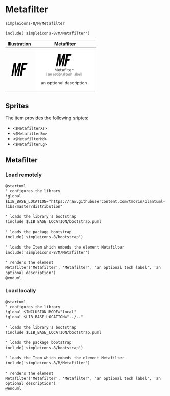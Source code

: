 # Metafilter


```text
simpleicons-8/M/Metafilter
```

```text
include('simpleicons-8/M/Metafilter')
```



| Illustration | Metafilter |
| :---: | :---: |
| ![illustration for Illustration](../../simpleicons-8/M/Metafilter.png) | ![illustration for Metafilter](../../simpleicons-8/M/Metafilter.Local.png) |



## Sprites
The item provides the following sriptes:

- `<$MetafilterXs>`
- `<$MetafilterSm>`
- `<$MetafilterMd>`
- `<$MetafilterLg>`





## Metafilter

### Load remotely
```plantuml
@startuml
' configures the library
!global $LIB_BASE_LOCATION="https://raw.githubusercontent.com/tmorin/plantuml-libs/master/distribution"

' loads the library's bootstrap
!include $LIB_BASE_LOCATION/bootstrap.puml

' loads the package bootstrap
include('simpleicons-8/bootstrap')

' loads the Item which embeds the element Metafilter
include('simpleicons-8/M/Metafilter')

' renders the element
Metafilter('Metafilter', 'Metafilter', 'an optional tech label', 'an optional description')
@enduml
```

### Load locally
```plantuml
@startuml
' configures the library
!global $INCLUSION_MODE="local"
!global $LIB_BASE_LOCATION="../.."

' loads the library's bootstrap
!include $LIB_BASE_LOCATION/bootstrap.puml

' loads the package bootstrap
include('simpleicons-8/bootstrap')

' loads the Item which embeds the element Metafilter
include('simpleicons-8/M/Metafilter')

' renders the element
Metafilter('Metafilter', 'Metafilter', 'an optional tech label', 'an optional description')
@enduml
```

